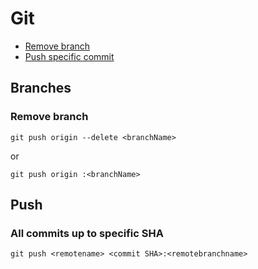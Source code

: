 Git
===

- [Remove branch](/sheets/Git.md#remove-branch)
- [Push specific commit](/sheets/Git.md#all-commits-up-to-specific-sha)

## Branches
### Remove branch

```
git push origin --delete <branchName>
```
or
```
git push origin :<branchName>
```

## Push
### All commits up to specific SHA

```
git push <remotename> <commit SHA>:<remotebranchname>
```
